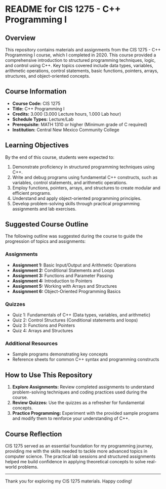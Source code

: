 
# README for CIS 1275 - C++ Programming I

## Overview
This repository contains materials and assignments from the CIS 1275 - C++ Programming I course, which I completed in 2020. This course provided a comprehensive introduction to structured programming techniques, logic, and control using C++. Key topics covered include data types, variables, arithmetic operations, control statements, basic functions, pointers, arrays, structures, and object-oriented concepts.

## Course Information
- **Course Code:** CIS 1275
- **Title:** C++ Programming I
- **Credits:** 3.000 (3.000 Lecture hours, 1.000 Lab hour)
- **Schedule Types:** Lecture/Lab
- **Prerequisite:** MATH 1310 or higher (Minimum grade of C required)
- **Institution:** Central New Mexico Community College

## Learning Objectives
By the end of this course, students were expected to:
1. Demonstrate proficiency in structured programming techniques using C++.
2. Write and debug programs using fundamental C++ constructs, such as variables, control statements, and arithmetic operations.
3. Employ functions, pointers, arrays, and structures to create modular and efficient programs.
4. Understand and apply object-oriented programming principles.
5. Develop problem-solving skills through practical programming assignments and lab exercises.

## Suggested Course Outline
The following outline was suggested during the course to guide the progression of topics and assignments:

### Assignments
- **Assignment 1:** Basic Input/Output and Arithmetic Operations
- **Assignment 2:** Conditional Statements and Loops
- **Assignment 3:** Functions and Parameter Passing
- **Assignment 4:** Introduction to Pointers
- **Assignment 5:** Working with Arrays and Structures
- **Assignment 6:** Object-Oriented Programming Basics

### Quizzes
- Quiz 1: Fundamentals of C++ (Data types, variables, and arithmetic)
- Quiz 2: Control Structures (Conditional statements and loops)
- Quiz 3: Functions and Pointers
- Quiz 4: Arrays and Structures

### Additional Resources
- Sample programs demonstrating key concepts
- Reference sheets for common C++ syntax and programming constructs

## How to Use This Repository
1. **Explore Assignments:** Review completed assignments to understand problem-solving techniques and coding practices used during the course.
2. **Review Quizzes:** Use the quizzes as a refresher for fundamental concepts.
3. **Practice Programming:** Experiment with the provided sample programs and modify them to reinforce your understanding of C++.

## Course Reflection
CIS 1275 served as an essential foundation for my programming journey, providing me with the skills needed to tackle more advanced topics in computer science. The practical lab sessions and structured assignments helped me build confidence in applying theoretical concepts to solve real-world problems.

---
Thank you for exploring my CIS 1275 materials. Happy coding!
